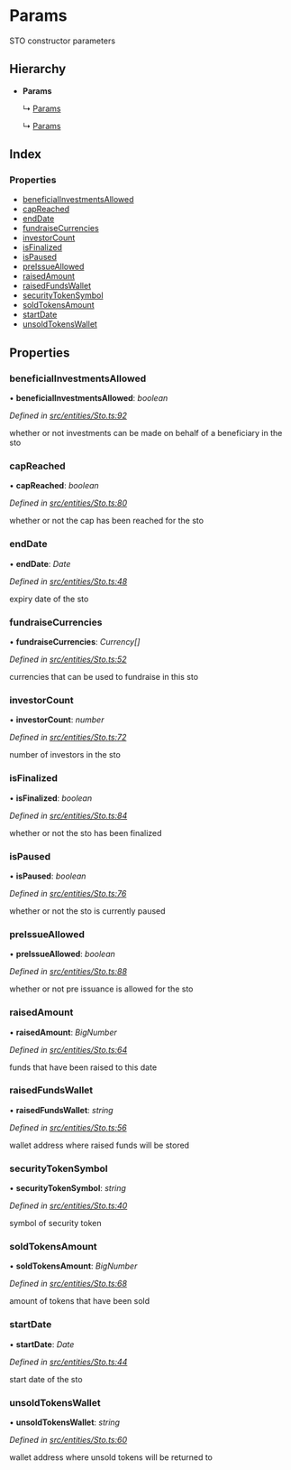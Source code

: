 # Params

STO constructor parameters

## Hierarchy

* **Params**

  ↳ [Params](../interfaces/_entities_simplesto_.params.md)

  ↳ [Params](../interfaces/_entities_tieredsto_.params.md)

## Index

### Properties

* [beneficialInvestmentsAllowed](../interfaces/_entities_sto_.params.md#beneficialinvestmentsallowed)
* [capReached](../interfaces/_entities_sto_.params.md#capreached)
* [endDate](../interfaces/_entities_sto_.params.md#enddate)
* [fundraiseCurrencies](../interfaces/_entities_sto_.params.md#fundraisecurrencies)
* [investorCount](../interfaces/_entities_sto_.params.md#investorcount)
* [isFinalized](../interfaces/_entities_sto_.params.md#isfinalized)
* [isPaused](../interfaces/_entities_sto_.params.md#ispaused)
* [preIssueAllowed](../interfaces/_entities_sto_.params.md#preissueallowed)
* [raisedAmount](../interfaces/_entities_sto_.params.md#raisedamount)
* [raisedFundsWallet](../interfaces/_entities_sto_.params.md#raisedfundswallet)
* [securityTokenSymbol](../interfaces/_entities_sto_.params.md#securitytokensymbol)
* [soldTokensAmount](../interfaces/_entities_sto_.params.md#soldtokensamount)
* [startDate](../interfaces/_entities_sto_.params.md#startdate)
* [unsoldTokensWallet](../interfaces/_entities_sto_.params.md#unsoldtokenswallet)

## Properties

### beneficialInvestmentsAllowed

• **beneficialInvestmentsAllowed**: _boolean_

_Defined in_ [_src/entities/Sto.ts:92_](https://github.com/PolymathNetwork/polymath-sdk/blob/e8bbc1e/src/entities/Sto.ts#L92)

whether or not investments can be made on behalf of a beneficiary in the sto

### capReached

• **capReached**: _boolean_

_Defined in_ [_src/entities/Sto.ts:80_](https://github.com/PolymathNetwork/polymath-sdk/blob/e8bbc1e/src/entities/Sto.ts#L80)

whether or not the cap has been reached for the sto

### endDate

• **endDate**: _Date_

_Defined in_ [_src/entities/Sto.ts:48_](https://github.com/PolymathNetwork/polymath-sdk/blob/e8bbc1e/src/entities/Sto.ts#L48)

expiry date of the sto

### fundraiseCurrencies

• **fundraiseCurrencies**: _Currency\[\]_

_Defined in_ [_src/entities/Sto.ts:52_](https://github.com/PolymathNetwork/polymath-sdk/blob/e8bbc1e/src/entities/Sto.ts#L52)

currencies that can be used to fundraise in this sto

### investorCount

• **investorCount**: _number_

_Defined in_ [_src/entities/Sto.ts:72_](https://github.com/PolymathNetwork/polymath-sdk/blob/e8bbc1e/src/entities/Sto.ts#L72)

number of investors in the sto

### isFinalized

• **isFinalized**: _boolean_

_Defined in_ [_src/entities/Sto.ts:84_](https://github.com/PolymathNetwork/polymath-sdk/blob/e8bbc1e/src/entities/Sto.ts#L84)

whether or not the sto has been finalized

### isPaused

• **isPaused**: _boolean_

_Defined in_ [_src/entities/Sto.ts:76_](https://github.com/PolymathNetwork/polymath-sdk/blob/e8bbc1e/src/entities/Sto.ts#L76)

whether or not the sto is currently paused

### preIssueAllowed

• **preIssueAllowed**: _boolean_

_Defined in_ [_src/entities/Sto.ts:88_](https://github.com/PolymathNetwork/polymath-sdk/blob/e8bbc1e/src/entities/Sto.ts#L88)

whether or not pre issuance is allowed for the sto

### raisedAmount

• **raisedAmount**: _BigNumber_

_Defined in_ [_src/entities/Sto.ts:64_](https://github.com/PolymathNetwork/polymath-sdk/blob/e8bbc1e/src/entities/Sto.ts#L64)

funds that have been raised to this date

### raisedFundsWallet

• **raisedFundsWallet**: _string_

_Defined in_ [_src/entities/Sto.ts:56_](https://github.com/PolymathNetwork/polymath-sdk/blob/e8bbc1e/src/entities/Sto.ts#L56)

wallet address where raised funds will be stored

### securityTokenSymbol

• **securityTokenSymbol**: _string_

_Defined in_ [_src/entities/Sto.ts:40_](https://github.com/PolymathNetwork/polymath-sdk/blob/e8bbc1e/src/entities/Sto.ts#L40)

symbol of security token

### soldTokensAmount

• **soldTokensAmount**: _BigNumber_

_Defined in_ [_src/entities/Sto.ts:68_](https://github.com/PolymathNetwork/polymath-sdk/blob/e8bbc1e/src/entities/Sto.ts#L68)

amount of tokens that have been sold

### startDate

• **startDate**: _Date_

_Defined in_ [_src/entities/Sto.ts:44_](https://github.com/PolymathNetwork/polymath-sdk/blob/e8bbc1e/src/entities/Sto.ts#L44)

start date of the sto

### unsoldTokensWallet

• **unsoldTokensWallet**: _string_

_Defined in_ [_src/entities/Sto.ts:60_](https://github.com/PolymathNetwork/polymath-sdk/blob/e8bbc1e/src/entities/Sto.ts#L60)

wallet address where unsold tokens will be returned to

